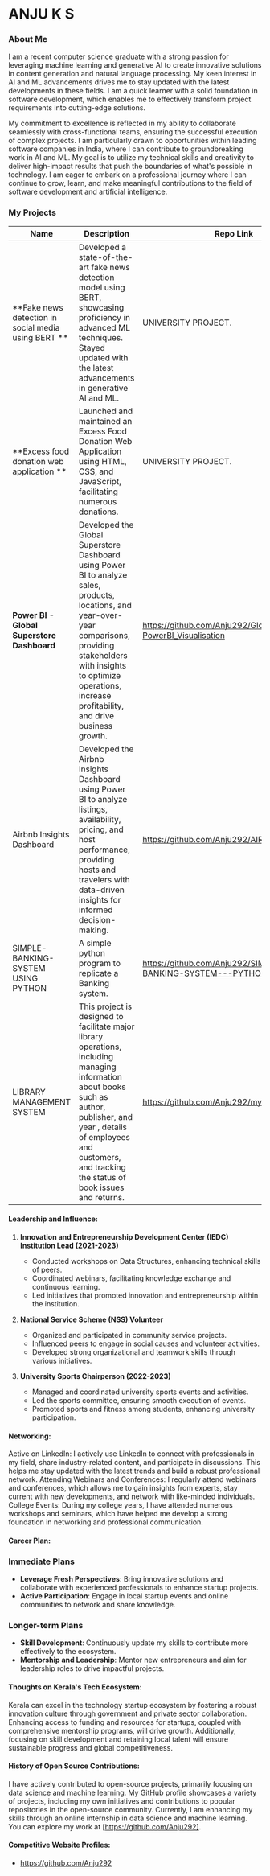 
# ANJU K S

### About Me

I am a recent computer science graduate with a strong passion for leveraging machine learning and generative AI to create innovative solutions in content generation and natural language processing. My keen interest in AI and ML advancements drives me to stay updated with the latest developments in these fields. I am a quick learner with a solid foundation in software development, which enables me to effectively transform project requirements into cutting-edge solutions.

My commitment to excellence is reflected in my ability to collaborate seamlessly with cross-functional teams, ensuring the successful execution of complex projects. I am particularly drawn to opportunities within leading software companies in India, where I can contribute to groundbreaking work in AI and ML. My goal is to utilize my technical skills and creativity to deliver high-impact results that push the boundaries of what's possible in technology. I am eager to embark on a professional journey where I can continue to grow, learn, and make meaningful contributions to the field of software development and artificial intelligence.

### My Projects
                                                                                                                 
| Name                                                  | Description                                                                                                                                                                                                                                    | Repo Link                                                         |
|-------------------------------------------------------|------------------------------------------------------------------------------------------------------------------------------------------------------------------------------------------------------------------------------------------------|-------------------------------------------------------------------|
| **Fake news detection in social media using BERT **  |Developed a state-of-the-art fake news detection model using BERT, showcasing proficiency in advanced ML techniques. Stayed updated with the latest advancements in generative AI and ML.                                                       | UNIVERSITY PROJECT.                                               |
| **Excess food donation web application **             |Launched and maintained an Excess Food Donation Web Application using HTML, CSS, and JavaScript, facilitating numerous donations.                                                                                                               | UNIVERSITY PROJECT.                                               |
|**Power BI - Global Superstore Dashboard**             |Developed the Global Superstore Dashboard using Power BI to analyze sales, products, locations, and year-over-year comparisons, providing stakeholders with insights to optimize operations, increase profitability, and drive business growth. |https://github.com/Anju292/Global_Superstore-PowerBI_Visualisation |
|Airbnb Insights Dashboard                              |Developed the Airbnb Insights Dashboard using Power BI to analyze listings, availability, pricing, and host performance, providing hosts and travelers with data-driven insights for informed decision-making.                                  |https://github.com/Anju292/AIRBNB-PROJECT                          |           
|SIMPLE-BANKING-SYSTEM USING PYTHON                     |A simple python program to replicate a Banking system.                                                                                                                                                                                          |https://github.com/Anju292/SIMPLE-BANKING-SYSTEM---PYTHON          |
|LIBRARY MANAGEMENT SYSTEM                              |This project is designed to facilitate major library operations, including managing information about books such as author, publisher, and year , details of employees and customers, and tracking the status of book issues and returns.       |https://github.com/Anju292/mysql                                   |
#### Leadership and Influence:

1. **Innovation and Entrepreneurship Development Center (IEDC) Institution Lead (2021-2023)**
   - Conducted workshops on Data Structures, enhancing technical skills of peers.
   - Coordinated webinars, facilitating knowledge exchange and continuous learning.
   - Led initiatives that promoted innovation and entrepreneurship within the institution.

2. **National Service Scheme (NSS) Volunteer**
   - Organized and participated in community service projects.
   - Influenced peers to engage in social causes and volunteer activities.
   - Developed strong organizational and teamwork skills through various initiatives.

3. **University Sports Chairperson (2022-2023)**
   - Managed and coordinated university sports events and activities.
   - Led the sports committee, ensuring smooth execution of events.
   - Promoted sports and fitness among students, enhancing university participation.

#### Networking:

Active on LinkedIn: I actively use LinkedIn to connect with professionals in my field, share industry-related content, and participate in discussions. This helps me stay updated with the latest trends and build a robust professional network.
Attending Webinars and Conferences: I regularly attend webinars and conferences, which allows me to gain insights from experts, stay current with new developments, and network with like-minded individuals.
College Events: During my college years, I have attended numerous workshops and seminars, which have helped me develop a strong foundation in networking and professional communication.

#### Career Plan:

### Immediate Plans
- **Leverage Fresh Perspectives**: Bring innovative solutions and collaborate with experienced professionals to enhance startup projects.
- **Active Participation**: Engage in local startup events and online communities to network and share knowledge.

### Longer-term Plans
- **Skill Development**: Continuously update my skills to contribute more effectively to the ecosystem.
- **Mentorship and Leadership**: Mentor new entrepreneurs and aim for leadership roles to drive impactful projects.

#### Thoughts on Kerala's Tech Ecosystem:

Kerala can excel in the technology startup ecosystem by fostering a robust innovation culture through government and private sector collaboration. Enhancing access to funding and resources for startups, coupled with comprehensive mentorship programs, will drive growth. Additionally, focusing on skill development and retaining local talent will ensure sustainable progress and global competitiveness.

#### History of Open Source Contributions:

I have actively contributed to open-source projects, primarily focusing on data science and machine learning. My GitHub profile showcases a variety of projects, including my own initiatives and contributions to popular repositories in the open-source community. Currently, I am enhancing my skills through an online internship in data science and machine learning. You can explore my work at [https://github.com/Anju292].

#### Competitive Website Profiles:

- https://github.com/Anju292
